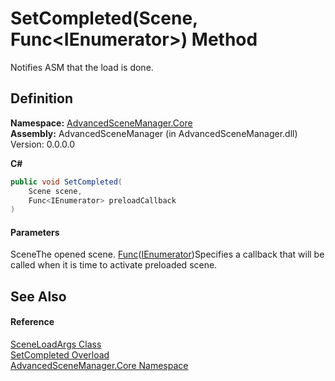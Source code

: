 # SetCompleted(Scene, Func\<IEnumerator>) Method

Notifies ASM that the load is done.

## Definition

**Namespace:** [AdvancedSceneManager.Core](N_AdvancedSceneManager_Core.md)\
**Assembly:** AdvancedSceneManager (in AdvancedSceneManager.dll) Version: 0.0.0.0

**C#**

```c#
public void SetCompleted(
	Scene scene,
	Func<IEnumerator> preloadCallback
)
```

#### Parameters

&#x20; SceneThe opened scene.  [Func](https://learn.microsoft.com/dotnet/api/system.func-1)([IEnumerator](https://learn.microsoft.com/dotnet/api/system.collections.ienumerator))Specifies a callback that will be called when it is time to activate preloaded scene.

## See Also

#### Reference

[SceneLoadArgs Class](T_AdvancedSceneManager_Core_SceneLoadArgs.md)\
[SetCompleted Overload](Overload_AdvancedSceneManager_Core_SceneLoadArgs_SetCompleted.md)\
[AdvancedSceneManager.Core Namespace](N_AdvancedSceneManager_Core.md)
